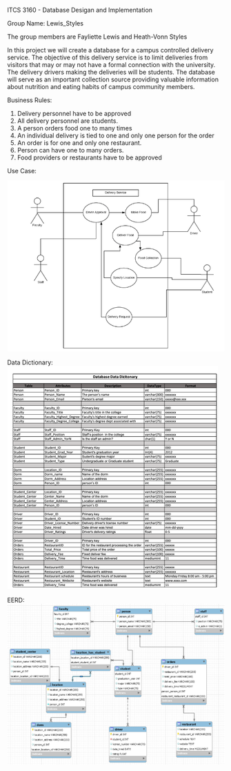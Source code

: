 ITCS 3160 - Database Desigan and Implementation

Group Name: Lewis_Styles

The group members are Fayliette Lewis and Heath-Vonn Styles

In this project we will create a database for a campus controlled delivery service. The objective of this delivery service is to limit deliveries from visitors that may or may not have a formal connection with the university. The delivery drivers making the deliveries will be students. The database will serve as an important collection source providing valuable information about nutrition and eating habits of campus community members.

Business Rules:
1. Delivery personnel have to be approved
2. All delivery personnel are students.
3. A person orders food one to many times
4. An individual delivery is tied to one and only one person for the order
5. An order is for one and only one restaurant.
6. Person can have one to many orders.
7. Food providers or restaurants have to be approved

Use Case:

![](imgs/use_case.png)

Data Dictionary: 
![](imgs/dictionary.png)

EERD: 
![](imgs/eerd.png)


